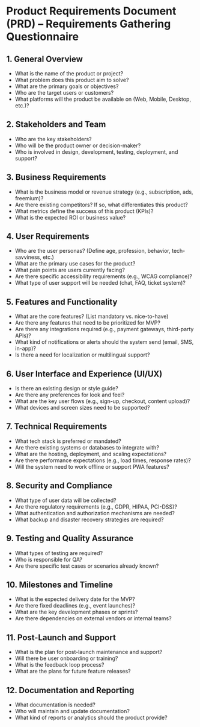 # Product Requirements Document (PRD) – Requirements Gathering Questionnaire

## 1. General Overview
- What is the name of the product or project?
- What problem does this product aim to solve?
- What are the primary goals or objectives?
- Who are the target users or customers?
- What platforms will the product be available on (Web, Mobile, Desktop, etc.)?

## 2. Stakeholders and Team
- Who are the key stakeholders?
- Who will be the product owner or decision-maker?
- Who is involved in design, development, testing, deployment, and support?

## 3. Business Requirements
- What is the business model or revenue strategy (e.g., subscription, ads, freemium)?
- Are there existing competitors? If so, what differentiates this product?
- What metrics define the success of this product (KPIs)?
- What is the expected ROI or business value?

## 4. User Requirements
- Who are the user personas? (Define age, profession, behavior, tech-savviness, etc.)
- What are the primary use cases for the product?
- What pain points are users currently facing?
- Are there specific accessibility requirements (e.g., WCAG compliance)?
- What type of user support will be needed (chat, FAQ, ticket system)?

## 5. Features and Functionality
- What are the core features? (List mandatory vs. nice-to-have)
- Are there any features that need to be prioritized for MVP?
- Are there any integrations required (e.g., payment gateways, third-party APIs)?
- What kind of notifications or alerts should the system send (email, SMS, in-app)?
- Is there a need for localization or multilingual support?

## 6. User Interface and Experience (UI/UX)
- Is there an existing design or style guide?
- Are there any preferences for look and feel?
- What are the key user flows (e.g., sign-up, checkout, content upload)?
- What devices and screen sizes need to be supported?

## 7. Technical Requirements
- What tech stack is preferred or mandated?
- Are there existing systems or databases to integrate with?
- What are the hosting, deployment, and scaling expectations?
- Are there performance expectations (e.g., load times, response rates)?
- Will the system need to work offline or support PWA features?

## 8. Security and Compliance
- What type of user data will be collected?
- Are there regulatory requirements (e.g., GDPR, HIPAA, PCI-DSS)?
- What authentication and authorization mechanisms are needed?
- What backup and disaster recovery strategies are required?

## 9. Testing and Quality Assurance
- What types of testing are required?
- Who is responsible for QA?
- Are there specific test cases or scenarios already known?

## 10. Milestones and Timeline
- What is the expected delivery date for the MVP?
- Are there fixed deadlines (e.g., event launches)?
- What are the key development phases or sprints?
- Are there dependencies on external vendors or internal teams?

## 11. Post-Launch and Support
- What is the plan for post-launch maintenance and support?
- Will there be user onboarding or training?
- What is the feedback loop process?
- What are the plans for future feature releases?

## 12. Documentation and Reporting
- What documentation is needed?
- Who will maintain and update documentation?
- What kind of reports or analytics should the product provide?
